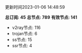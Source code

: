 更新时间2023-01-06 14:48:59

**总订阅: 45**
**总节点: 789**
**有效节点: 141**
- v2ray节点: 116
- trojan节点: 6
- ss节点: 15
- ssr节点: 4
